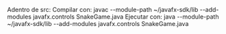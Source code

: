 Adentro de src:
Compilar con: javac --module-path ~/javafx-sdk/lib --add-modules javafx.controls SnakeGame.java
Ejecutar con: java --module-path ~/javafx-sdk/lib --add-modules javafx.controls SnakeGame.java
